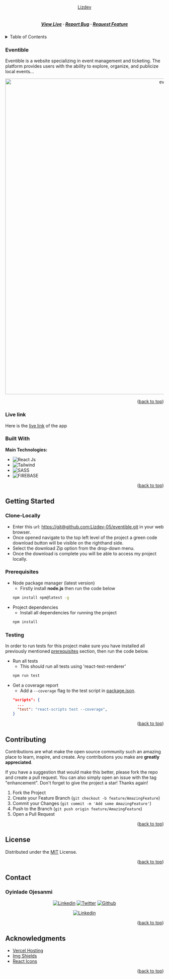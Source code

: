 <a name="readme-top"></a>

<!-- PROJECT LOGO -->
<br />
<div align="center">
  <a href="https://lizdev.com/">
    Lizdev
  </a>

  <h5 align="center"> 
    <br />
    <a href="https://eventible.netlify.app/" target="_blank">View Live</a>
    ·
    <a href="https://github.com/Lizdev-05/eventible/issues/new" target="_blank">Report Bug</a>
    ·
    <a href="https://github.com/Lizdev-05/eventible/issues/new" target="_blank">Request Feature</a>
  </h5>
</div>

<!-- TABLE OF CONTENTS -->
<details>
  <summary>Table of Contents</summary>
  <ol>
    <li>
      <a href="#eventible">Eventible</a>
      <ul>
        <li><a href="#live-link">Live Link</a></li>
        <li><a href="#built-with">Built With</a></li>
      </ul>
    </li>
    <li>
      <a href="#getting-started">Getting Started</a>
      <ul>
        <li><a href="#clone-locally">Clone Locally</a></li>
        <li><a href="#prerequisites">Prerequisites</a></li>
        <li><a href="#testing">Testing</a></li>
      </ul>
    </li>
    <li><a href="#contributing">Contributing</a></li>
    <li><a href="#license">License</a></li>
    <li><a href="#contact">Contact</a></li>
    <li><a href="#acknowledgments">Acknowledgments</a></li>
  </ol>
</details>

<!-- ABOUT THE PROJECT -->

### Eventible

Eventible is a website specializing in event management and ticketing. The platform provides users with the ability to explore, organize, and publicize local events...

<div align="center">
  <img  width="1000" alt="event" src="./src/assets/event.png">
</div>

<p align="right">(<a href="#readme-top">back to top</a>)</p>

### Live link

Here is the [live link](https://eventible.netlify.app/) of the app

### Built With

**Main Technologies:**

- ![React Js](https://img.shields.io/badge/-ReactJs-61DAFB?logo=react&logoColor=white)
- ![Tailwind](https://img.shields.io/badge/-Tailwind%20CSS-06B6D4?logo=tailwind-css&logoColor=white&style=flat)
- ![SASS](https://img.shields.io/badge/SASS-hotpink.svg?style=for-the-badge&logo=SASS&logoColor=white)
- ![FIREBASE](https://img.shields.io/badge/-Firebase-white?logo=firebase&logoColor=FFCA28&style=flat)

<p align="right">(<a href="#readme-top">back to top</a>)</p>

<!-- GETTING STARTED -->

## Getting Started

### Clone-Locally

- Enter this url: [https://git@github.com:Lizdev-05/eventible.git](https://git@github.com:Lizdev-05/eventible.git) in your web browser.
- Once opened navigate to the top left level of the project a green code download button will be visible on the righthand side.
- Select the download Zip option from the drop-down menu.
- Once the download is complete you will be able to access my project locally.

### Prerequisites

- Node package manager (latest version)
  - Firstly install **node.js** then run the code below
  ```sh
  npm install npm@latest -g
  ```
- Project dependencies
  - Install all dependencies for running the project
  ```sh
  npm install
  ```

### Testing

In order to run tests for this project make sure you have installed all previously mentioned [prerequisites](#prerequisites) section, then run the code below.

- Run all tests
  - This should run all tests using 'react-test-renderer'
  ```sh
  npm run test
  ```
- Get a coverage report
  - Add a `--coverage` flag to the test script in [package.json](package.json).
  ```json
  "scripts": {
    ...
    "test": "react-scripts test --coverage",
  }
  ```

<p align="right">(<a href="#readme-top">back to top</a>)</p>

<!-- CONTRIBUTING -->

## Contributing

Contributions are what make the open source community such an amazing place to learn, inspire, and create. Any contributions you make are **greatly appreciated**.

If you have a suggestion that would make this better, please fork the repo and create a pull request. You can also simply open an issue with the tag "enhancement".
Don't forget to give the project a star! Thanks again!

1. Fork the Project
2. Create your Feature Branch (`git checkout -b feature/AmazingFeature`)
3. Commit your Changes (`git commit -m 'Add some AmazingFeature'`)
4. Push to the Branch (`git push origin feature/AmazingFeature`)
5. Open a Pull Request

<p align="right">(<a href="#readme-top">back to top</a>)</p>

<!-- LICENSE -->

## License

Distributed under the [MIT](/LICENSE) License.

<p align="right">(<a href="#readme-top">back to top</a>)</p>

<!-- CONTACT -->

## Contact

### Oyinlade Ojesanmi

 <div align="center">
 <a href="https://www.linkedin.com/in/oyinlade-ojesanmi/"><img src="https://img.shields.io/badge/linkedin-%230070f3.svg?style=for-the-badge&logo=linkedin&logoColor=white" alt="Linkedin"></a> 
 <a href="https://twitter.com/ojesanmi_oyin"><img src="https://img.shields.io/badge/Twitter-%230070f3.svg?style=for-the-badge&logo=Twitter&logoColor=white" alt="Twitter"></a> 
 <a href="https://github.com/Lizdev-05"><img src="https://img.shields.io/badge/github-%230070f3.svg?style=for-the-badge&logo=github&logoColor=white" alt="Github"></a> 
 
 <a href="mailto:ojesanmioyinlade@gmail.com"><img src="https://img.shields.io/badge/Gmail-0070f3?style=for-the-badge&logo=gmail&logoColor=white" alt="Linkedin"></a>
 </div>

<p align="right">(<a href="#readme-top">back to top</a>)</p>

<!-- ACKNOWLEDGMENTS -->

## Acknowledgments

- [Vercel Hosting](https://vercel.com/)
- [Img Shields](https://shields.io)
- [React Icons](https://react-icons.github.io/react-icons/search)

<p align="right">(<a href="#readme-top">back to top</a>)</p>

